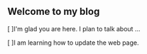 ## Welcome to my blog

[ ]I'm glad you are here. I plan to talk about ...

[ ]I am learning how to update the web page.

